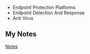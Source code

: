 - Endpoint Protection Platforms
- Endpoint Detection And Response
- Anti Virus
## My Notes
[Notes](mynotes/endpoint-security-notes.md)
